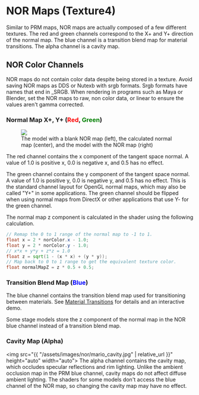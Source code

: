 ---
---
# NOR Maps (Texture4)
Similar to PRM maps, NOR maps are actually composed of a few different textures.
The red and green channels correspond to the X+ and Y+ direction of the normal map. 
The blue channel is a transition blend map for material transitions. 
The alpha channel is a cavity map. 

## NOR Color Channels
NOR maps do not contain color data despite being stored in a texture.
Avoid saving NOR maps as DDS or Nutexb with
srgb formats. Srgb formats have names that end in _SRGB. When rendering in programs such as Maya or Blender, set the NOR
maps to raw, non color data, or linear to ensure
the values aren't gamma corrected.

### Normal Map X+, Y+ (<span style="color:red">Red</span>, <span style="color:green">Green</span>)
<figure class="figure">
<img src="{{ "/assets/images/nor/mario_normal.jpg" | relative_url }}" height="auto" width="auto">
    <figcaption class="figure-caption text-center">The model with a blank NOR map (left), the calculated normal map (center), and the model with the NOR map (right)</figcaption>
</figure>
The red channel contains the x component of the tangent space normal. A value of 1.0 is positive x, 0.0 is negative x, and 0.5 has no effect. 

The green channel contains the y component of the tangent space normal. 
A value of 1.0 is positive y, 0.0 is negative y, and 0.5 has no effect. 
This is the standard channel layout for OpenGL normal maps, which may also be called "Y+" in some applications. The green channel should be flipped when using normal maps from DirectX or other applications that use Y- for the green channel.

The normal map z component is calculated in the shader using the following calculation.
```glsl
// Remap the 0 to 1 range of the normal map to -1 to 1.
float x = 2 * norColor.x - 1.0;
float y = 2 * norColor.y - 1.0;
// x*x + y*y + z*z = 1.0
float z = sqrt(1 - (x * x) + (y * y));
// Map back to 0 to 1 range to get the equivalent texture color.
float normalMapZ = z * 0.5 + 0.5;
```
### Transition Blend Map (<span style="color:blue">Blue</span>)
The blue channel contains the transition blend map used for transitioning between materials. 
See [Material Transitions](material_transitions) for details and an interactive demo.

Some stage models store the z component of the normal map in the NOR blue channel instead of a transition blend map.

### Cavity Map (Alpha)
<img src="{{ "/assets/images/nor/mario_cavity.jpg" | relative_url }}" height="auto" width="auto">
The alpha channel contains the cavity map, which occludes specular reflections and rim lighting. 
Unlike the ambient occlusion map in the PRM blue channel, cavity maps do not affect diffuse ambient lighting.
The shaders for some models don't access the blue channel of the NOR map, so changing the cavity map may have no effect.